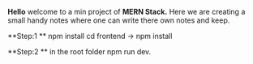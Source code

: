 **Hello** welcome to a min project of **MERN Stack.**
Here we are creating a small handy notes where one can write there own notes and keep.

**Step:1 **
  npm install
  cd frontend -> npm install
  
**Step:2 **
  in the root folder 
  npm run dev.
